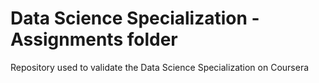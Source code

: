 # Data Science Specialization - Assignments folder
Repository used to validate the Data Science Specialization on Coursera
